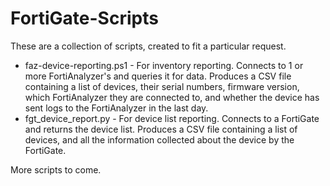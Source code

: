 # FortiGate-Scripts
These are a collection of scripts, created to fit a particular request.

* faz-device-reporting.ps1 - For inventory reporting. Connects to 1 or more FortiAnalyzer's and queries it for data. Produces a CSV file containing a list of devices, their serial numbers, firmware version, which FortiAnalyzer they are connected to, and whether the device has sent logs to the FortiAnalyzer in the last day.
* fgt_device_report.py - For device list reporting. Connects to a FortiGate and returns the device list. Produces a CSV file containing a list of devices, and all the information collected about the device by the FortiGate.

More scripts to come.
